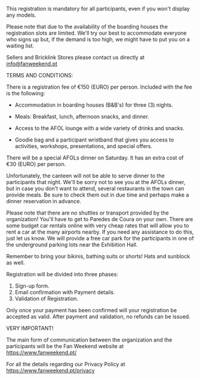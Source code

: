 This registration is mandatory for all participants, even if you won't display any models.

Please note that due to the availability of the boarding houses the registration slots are limited. We'll try our best to accommodate everyone who signs up but, if the demand is too high, we might have to put you on a waiting list.

Sellers and Bricklink Stores please contact us directly at info@fanweekend.pt

TERMS AND CONDITIONS:

There is a registration fee of €150 (EURO) per person. Included with the fee is the following:

- Accommodation in boarding houses (B&B's) for three (3) nights.

- Meals: Breakfast, lunch, afternoon snacks, and dinner.

- Access to the AFOL lounge with a wide variety of drinks and snacks.

- Goodie bag and a participant wristband that gives you access to activities, workshops, presentations, and special offers.

There will be a special AFOLs dinner on Saturday. It has an extra cost of €30 (EURO) per person.

Unfortunately, the canteen will not be able to serve dinner to the participants that night. We'll be sorry not to see you at the AFOLs dinner, but in case you don't want to attend, several restaurants in the town can provide meals. Be sure to check them out in due time and perhaps make a dinner reservation in advance.

Please note that there are no shuttles or transport provided by the organization! You'll have to get to Paredes de Coura on your own. There are some budget car rentals online with very cheap rates that will allow you to rent a car at the many airports nearby. If you need any assistance to do this, just let us know. We will provide a free car park for the participants in one of the underground parking lots near the Exhibition Hall.

Remember to bring your bikinis, bathing suits or shorts! Hats and sunblock as well.

Registration will be divided into three phases:

1. Sign-up form.
2. Email confirmation with Payment details.
3. Validation of Registration.

Only once your payment has been confirmed will your registration be accepted as valid. After payment and validation, no refunds can be issued.

VERY IMPORTANT!

The main form of communication between the organization and the participants will be the Fan Weekend website at https://www.fanweekend.pt/

For all the details regarding our Privacy Policy at https://www.fanweekend.pt/privacy
